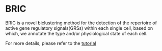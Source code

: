 # BRIC

BRIC is a novel biclustering method for the detection of the repertoire of active gene regulatory signals(GRSs) within each single cell, based on which, we annotate the type and/or physiological state of each cell.

For more details, please refer to the [tutorial](http://htmlpreview.github.io/?https://github.com/zy26/BRIC/blob/master/vignette/BRIC_Rpackage.html)
